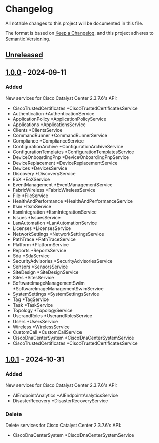 # Changelog
All notable changes to this project will be documented in this file.

The format is based on [Keep a Changelog](https://keepachangelog.com/en/1.0.0/),
and this project adheres to [Semantic Versioning](https://semver.org/spec/v2.0.0.html).

## [Unreleased]

## [1.0.0] - 2024-09-11

### Added
New services for Cisco Catalyst Center 2.3.7.6's API:
- CiscoTrustedCertificates *CiscoTrustedCertificatesService
- Authentication *AuthenticationService
- ApplicationPolicy *ApplicationPolicyService
- Applications *ApplicationsService
- Clients *ClientsService
- CommandRunner *CommandRunnerService
- Compliance *ComplianceService
- ConfigurationArchive *ConfigurationArchiveService
- ConfigurationTemplates *ConfigurationTemplatesService
- DeviceOnboardingPnp *DeviceOnboardingPnpService
- DeviceReplacement *DeviceReplacementService
- Devices *DevicesService
- Discovery *DiscoveryService
- EoX *EoXService
- EventManagement *EventManagementService
- FabricWireless *FabricWirelessService
- File *FileService
- HealthAndPerformance *HealthAndPerformanceService
- Itsm *ItsmService
- ItsmIntegration *ItsmIntegrationService
- Issues *IssuesService
- LanAutomation *LanAutomationService
- Licenses *LicensesService
- NetworkSettings *NetworkSettingsService
- PathTrace *PathTraceService
- Platform *PlatformService
- Reports *ReportsService
- Sda *SdaService
- SecurityAdvisories *SecurityAdvisoriesService
- Sensors *SensorsService
- SiteDesign *SiteDesignService
- Sites *SitesService
- SoftwareImageManagementSwim *SoftwareImageManagementSwimService
- SystemSettings *SystemSettingsService
- Tag *TagService
- Task *TaskService
- Topology *TopologyService
- UserandRoles *UserandRolesService
- Users *UsersService
- Wireless *WirelessService
- CustomCall *CustomCallService
- CiscoDnaCenterSystem *CiscoDnaCenterSystemService
- CiscoTrustedCertificates *CiscoTrustedCertificatesService

## [1.0.1] - 2024-10-31

### Added
New services for Cisco Catalyst Center 2.3.7.6's API:
- AIEndpointAnalytics *AIEndpointAnalyticsService
- DisasterRecovery *DisasterRecoveryService
### Delete
Delete services for Cisco Catalyst Center 2.3.7.6's API:
- CiscoDnaCenterSystem *CiscoDnaCenterSystemService


[1.0.1]: https://github.com/cisco-en-programmability/catalystcenter-go-sdk/commits/v1.0.1
[1.0.0]: https://github.com/cisco-en-programmability/catalystcenter-go-sdk/commits/v1.0.0
[Unreleased]: https://github.com/cisco-en-programmability/catalystcenter-go-sdk/compare/v1.0.0...main
